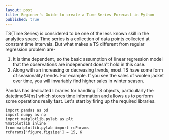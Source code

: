 ```yaml
---
layout: post
title: Beginner's Guide to create a Time Series Forecast in Python
published: true
---
```


TS(Time Series) is considered to be one of the less known skill in the analytics space. Time series is a collection of data points collected at constant time intervals. But what makes a TS different from regular regression problem are- 

1. It is time dependent, so the basic assumption of linear regression model that the observations are independent doesn't hold in this case.
2. Along with an increasing or decreasing trends, most TS have some form of seasionality trends. For example. If you see the sales of woolen jacket over time, you will invariably find higher sales in winter season. 

Pandas has dedicated libraries for handling TS objects, particullarly the datetime64[ns] which stores time information and allows us to perform some operations really fast. Let's start by firing up the required libraries.

```
import pandas as pd
import numpy as np
import matplotlib.pylab as plt
%matplotlib inline
from matplotlib.pylab import rcParams
rcParams['figure.figsize'] = 15, 6
```





